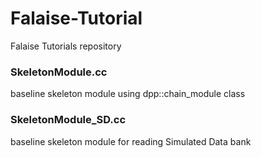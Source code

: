 # Falaise-Tutorial

Falaise Tutorials repository

### SkeletonModule.cc

baseline skeleton module using dpp::chain_module class

### SkeletonModule_SD.cc

baseline skeleton module for reading Simulated Data bank
